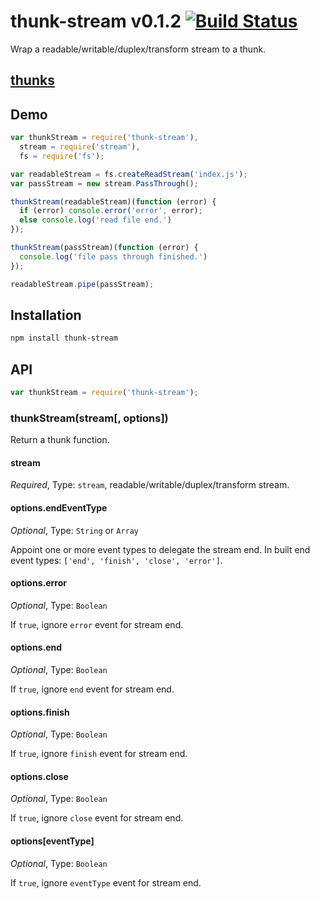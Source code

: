 thunk-stream v0.1.2 [![Build Status](https://travis-ci.org/zensh/thunk-stream.svg)](https://travis-ci.org/zensh/thunk-stream)
====
Wrap a readable/writable/duplex/transform stream to a thunk.

## [thunks](https://github.com/teambition/thunks)


## Demo

```js
var thunkStream = require('thunk-stream'),
  stream = require('stream'),
  fs = require('fs');

var readableStream = fs.createReadStream('index.js');
var passStream = new stream.PassThrough();

thunkStream(readableStream)(function (error) {
  if (error) console.error('error', error);
  else console.log('read file end.')
});

thunkStream(passStream)(function (error) {
  console.log('file pass through finished.')
});

readableStream.pipe(passStream);
```

## Installation

```bash
npm install thunk-stream
```

## API

```js
var thunkStream = require('thunk-stream');
```

### thunkStream(stream[, options])

Return a thunk function.

#### stream

*Required*, Type: `stream`, readable/writable/duplex/transform stream.

#### options.endEventType

*Optional*, Type: `String` or `Array`

Appoint one or more event types to delegate the stream end. In built end event types: `['end', 'finish', 'close', 'error']`.

#### options.error

*Optional*, Type: `Boolean`

If `true`, ignore `error` event for stream end.

#### options.end

*Optional*, Type: `Boolean`

If `true`, ignore `end` event for stream end.

#### options.finish

*Optional*, Type: `Boolean`

If `true`, ignore `finish` event for stream end.

#### options.close

*Optional*, Type: `Boolean`

If `true`, ignore `close` event for stream end.

#### options[eventType]

*Optional*, Type: `Boolean`

If `true`, ignore `eventType` event for stream end.
